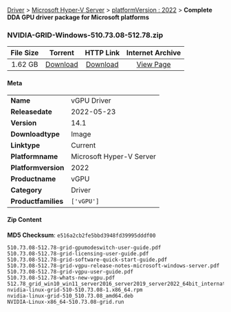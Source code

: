 
[Driver](/README.md)  >  [Microsoft Hyper-V Server](/index/Driver/Microsoft_Hyper-V_Server.md)  >  [platformVersion : 2022](/index/Driver/Microsoft_Hyper-V_Server/2022.md)  >  **Complete DDA GPU driver package for Microsoft platforms**


### NVIDIA-GRID-Windows-510.73.08-512.78.zip

| **File Size** | **Torrent**  | **HTTP Link** | **Internet Archive** |
|:-------------:|:------------:|:-------------:|:--------------------:|
| 1.62 GB |  [Download](https://archive.org/download/nvgpu_NVIDIA-GRID-Windows-510.73.08-512.78.zip_9zhw1axd/nvgpu_NVIDIA-GRID-Windows-510.73.08-512.78.zip_9zhw1axd_archive.torrent)       | [Download](https://archive.org/compress/nvgpu_NVIDIA-GRID-Windows-510.73.08-512.78.zip_9zhw1axd) | [View Page](https://archive.org/details/nvgpu_NVIDIA-GRID-Windows-510.73.08-512.78.zip_9zhw1axd)       |

#### Meta

<table>
<tr><td><strong>Name</strong></td><td>vGPU Driver</td></tr>
<tr><td><strong>Releasedate</strong></td><td>2022-05-23</td></tr>
<tr><td><strong>Version</strong></td><td>14.1</td></tr>
<tr><td><strong>Downloadtype</strong></td><td>Image</td></tr>
<tr><td><strong>Linktype</strong></td><td>Current</td></tr>
<tr><td><strong>Platformname</strong></td><td>Microsoft Hyper-V Server</td></tr>
<tr><td><strong>Platformversion</strong></td><td>2022</td></tr>
<tr><td><strong>Productname</strong></td><td>vGPU</td></tr>
<tr><td><strong>Category</strong></td><td>Driver</td></tr>
<tr><td><strong>Productfamilies</strong></td><td><code>['vGPU']</code></td></tr>
</table>

#### Zip Content

**MD5 Checksum**: `e516a2cb2fe5bbd3948fd39995dddf00`

```text
510.73.08-512.78-grid-gpumodeswitch-user-guide.pdf
510.73.08-512.78-grid-licensing-user-guide.pdf
510.73.08-512.78-grid-software-quick-start-guide.pdf
510.73.08-512.78-grid-vgpu-release-notes-microsoft-windows-server.pdf
510.73.08-512.78-grid-vgpu-user-guide.pdf
510.73.08-512.78-whats-new-vgpu.pdf
512.78_grid_win10_win11_server2016_server2019_server2022_64bit_international.exe
nvidia-linux-grid-510-510.73.08-1.x86_64.rpm
nvidia-linux-grid-510_510.73.08_amd64.deb
NVIDIA-Linux-x86_64-510.73.08-grid.run
```